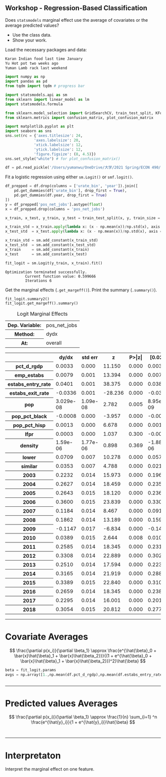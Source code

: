 ## Workshop - Regression-Based Classification

Does `statsmodels` marginal effect use the average of covariates or the average predicted values? 
- Use the class data.
- Show your work.

Load the necessary packages and data:


```python
Karan Indian food last time January
Yu Hot pot two weeks ago
Yuman Lamb rack last weekend
```


```python
import numpy as np
import pandas as pd
from tqdm import tqdm # progress bar

import statsmodels.api as sm
from sklearn import linear_model as lm
import statsmodels.formula

from sklearn.model_selection import GridSearchCV, train_test_split, KFold
from sklearn.metrics import confusion_matrix, plot_confusion_matrix

import matplotlib.pyplot as plt
import seaborn as sns
sns.set(rc = {'axes.titlesize': 24,
             'axes.labelsize': 20,
             'xtick.labelsize': 12,
             'ytick.labelsize': 12,
             'figure.figsize': (8, 4.5)})
sns.set_style("white") # for plot_confusion_matrix()

df = pd.read_pickle('/Users/yumanwu/OneDrive/大学/2021 Spring/ECON 490/Lecture Notes/OLS & Regularization/class_data(4).pkl')
```

Fit a logistic regression using either `sm.Logit()` or `smf.logit()`.


```python
df_prepped = df.drop(columns = ['urate_bin', 'year']).join([
    pd.get_dummies(df['urate_bin'], drop_first = True),
    pd.get_dummies(df.year, drop_first = True)    
])
y = df_prepped['pos_net_jobs'].astype(float)
x = df_prepped.drop(columns = 'pos_net_jobs')

x_train, x_test, y_train, y_test = train_test_split(x, y, train_size = 2/3, random_state = 490)

x_train_std = x_train.apply(lambda x: (x - np.mean(x))/np.std(x), axis = 0)
x_test_std  = x_test.apply(lambda x: (x - np.mean(x))/np.std(x), axis = 0)

x_train_std = sm.add_constant(x_train_std)
x_test_std  = sm.add_constant(x_test_std)
x_train     = sm.add_constant(x_train)
x_test      = sm.add_constant(x_test)
```


```python
fit_logit = sm.Logit(y_train, x_train).fit()
```

    Optimization terminated successfully.
             Current function value: 0.599666
             Iterations 6


Get the marginal effects (`.get_margeff()`). Print the summary (`.summary()`).


```python
fit_logit.summary2()
fit_logit.get_margeff().summary()
```




<table class="simpletable">
<caption>Logit Marginal Effects</caption>
<tr>
  <th>Dep. Variable:</th> <td>pos_net_jobs</td>
</tr>
<tr>
  <th>Method:</th>            <td>dydx</td>    
</tr>
<tr>
  <th>At:</th>               <td>overall</td>  
</tr>
</table>
<table class="simpletable">
<tr>
          <th></th>             <th>dy/dx</th>    <th>std err</th>      <th>z</th>      <th>P>|z|</th>  <th>[0.025</th>    <th>0.975]</th>  
</tr>
<tr>
  <th>pct_d_rgdp</th>        <td>    0.0033</td> <td>    0.000</td> <td>   11.150</td> <td> 0.000</td> <td>    0.003</td> <td>    0.004</td>
</tr>
<tr>
  <th>emp_estabs</th>        <td>    0.0079</td> <td>    0.001</td> <td>   13.394</td> <td> 0.000</td> <td>    0.007</td> <td>    0.009</td>
</tr>
<tr>
  <th>estabs_entry_rate</th> <td>    0.0401</td> <td>    0.001</td> <td>   38.375</td> <td> 0.000</td> <td>    0.038</td> <td>    0.042</td>
</tr>
<tr>
  <th>estabs_exit_rate</th>  <td>   -0.0336</td> <td>    0.001</td> <td>  -28.236</td> <td> 0.000</td> <td>   -0.036</td> <td>   -0.031</td>
</tr>
<tr>
  <th>pop</th>               <td> 3.029e-08</td> <td> 1.09e-08</td> <td>    2.782</td> <td> 0.005</td> <td> 8.95e-09</td> <td> 5.16e-08</td>
</tr>
<tr>
  <th>pop_pct_black</th>     <td>   -0.0008</td> <td>    0.000</td> <td>   -3.957</td> <td> 0.000</td> <td>   -0.001</td> <td>   -0.000</td>
</tr>
<tr>
  <th>pop_pct_hisp</th>      <td>    0.0013</td> <td>    0.000</td> <td>    6.678</td> <td> 0.000</td> <td>    0.001</td> <td>    0.002</td>
</tr>
<tr>
  <th>lfpr</th>              <td>    0.0003</td> <td>    0.000</td> <td>    1.037</td> <td> 0.300</td> <td>   -0.000</td> <td>    0.001</td>
</tr>
<tr>
  <th>density</th>           <td>  1.59e-06</td> <td> 1.77e-06</td> <td>    0.898</td> <td> 0.369</td> <td>-1.88e-06</td> <td> 5.06e-06</td>
</tr>
<tr>
  <th>lower</th>             <td>    0.0709</td> <td>    0.007</td> <td>   10.278</td> <td> 0.000</td> <td>    0.057</td> <td>    0.084</td>
</tr>
<tr>
  <th>similar</th>           <td>    0.0353</td> <td>    0.007</td> <td>    4.788</td> <td> 0.000</td> <td>    0.021</td> <td>    0.050</td>
</tr>
<tr>
  <th>2003</th>              <td>    0.2232</td> <td>    0.014</td> <td>   15.973</td> <td> 0.000</td> <td>    0.196</td> <td>    0.251</td>
</tr>
<tr>
  <th>2004</th>              <td>    0.2627</td> <td>    0.014</td> <td>   18.459</td> <td> 0.000</td> <td>    0.235</td> <td>    0.291</td>
</tr>
<tr>
  <th>2005</th>              <td>    0.2643</td> <td>    0.015</td> <td>   18.120</td> <td> 0.000</td> <td>    0.236</td> <td>    0.293</td>
</tr>
<tr>
  <th>2006</th>              <td>    0.3600</td> <td>    0.015</td> <td>   23.839</td> <td> 0.000</td> <td>    0.330</td> <td>    0.390</td>
</tr>
<tr>
  <th>2007</th>              <td>    0.1184</td> <td>    0.014</td> <td>    8.467</td> <td> 0.000</td> <td>    0.091</td> <td>    0.146</td>
</tr>
<tr>
  <th>2008</th>              <td>    0.1862</td> <td>    0.014</td> <td>   13.189</td> <td> 0.000</td> <td>    0.159</td> <td>    0.214</td>
</tr>
<tr>
  <th>2009</th>              <td>   -0.1147</td> <td>    0.017</td> <td>   -6.834</td> <td> 0.000</td> <td>   -0.148</td> <td>   -0.082</td>
</tr>
<tr>
  <th>2010</th>              <td>    0.0389</td> <td>    0.015</td> <td>    2.644</td> <td> 0.008</td> <td>    0.010</td> <td>    0.068</td>
</tr>
<tr>
  <th>2011</th>              <td>    0.2585</td> <td>    0.014</td> <td>   18.345</td> <td> 0.000</td> <td>    0.231</td> <td>    0.286</td>
</tr>
<tr>
  <th>2012</th>              <td>    0.3308</td> <td>    0.014</td> <td>   22.889</td> <td> 0.000</td> <td>    0.302</td> <td>    0.359</td>
</tr>
<tr>
  <th>2013</th>              <td>    0.2510</td> <td>    0.014</td> <td>   17.594</td> <td> 0.000</td> <td>    0.223</td> <td>    0.279</td>
</tr>
<tr>
  <th>2014</th>              <td>    0.3165</td> <td>    0.014</td> <td>   21.919</td> <td> 0.000</td> <td>    0.288</td> <td>    0.345</td>
</tr>
<tr>
  <th>2015</th>              <td>    0.3389</td> <td>    0.015</td> <td>   22.840</td> <td> 0.000</td> <td>    0.310</td> <td>    0.368</td>
</tr>
<tr>
  <th>2016</th>              <td>    0.2659</td> <td>    0.014</td> <td>   18.345</td> <td> 0.000</td> <td>    0.238</td> <td>    0.294</td>
</tr>
<tr>
  <th>2017</th>              <td>    0.2295</td> <td>    0.014</td> <td>   16.001</td> <td> 0.000</td> <td>    0.201</td> <td>    0.258</td>
</tr>
<tr>
  <th>2018</th>              <td>    0.3054</td> <td>    0.015</td> <td>   20.812</td> <td> 0.000</td> <td>    0.277</td> <td>    0.334</td>
</tr>
</table>



***
# Covariate Averages
$$
\frac{\partial p(x_i)}{\partial \beta_1} \approx \frac{e^{\hat{\beta}_0 + \bar{x}\hat{\beta}_1 + \bar{x}\hat{\beta_2}}}{(1 + e^{\hat{\beta}_0 + \bar{x}\hat{\beta}_1 + \bar{x}\hat{\beta_2}})^2}\hat{\beta}
$$


```python
beta = fit_logit.params
avgs = np.array([1.,np.mean(df.pct_d_rgdp),np.mean(df.estabs_entry_rate)])
```


```python

```

***
# Predicted values Averages
$$
\frac{\partial p(x_i)}{\partial \beta_1} \approx \frac{1}{n} \sum_{i=1}
^n \frac{e^{\hat{y}_i}}{1 + e^{\hat{y}_i}}\hat{\beta}
$$


```python

```


```python

```

*** 
# Interpretaton

Interpret the marginal effect on one feature.


